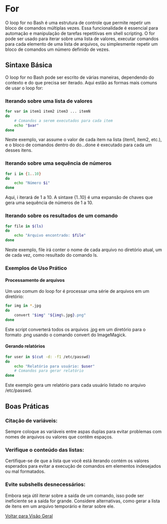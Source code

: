 # For
O loop for no Bash é uma estrutura de controle que permite repetir um bloco de comandos múltiplas vezes. Essa funcionalidade é essencial para automação e manipulação de tarefas repetitivas em shell scripting. O for pode ser usado para iterar sobre uma lista de valores, executar comandos para cada elemento de uma lista de arquivos, ou simplesmente repetir um bloco de comandos um número definido de vezes.

## Sintaxe Básica
O loop for no Bash pode ser escrito de várias maneiras, dependendo do contexto e do que precisa ser iterado. Aqui estão as formas mais comuns de usar o loop for:

### Iterando sobre uma lista de valores
```bash
for var in item1 item2 item3 ... itemN
do
    # Comandos a serem executados para cada item
    echo "$var"
done
```

Neste exemplo, var assume o valor de cada item na lista (item1, item2, etc.), e o bloco de comandos dentro do do...done é executado para cada um desses itens.

### Iterando sobre uma sequência de números

```bash
for i in {1..10}
do
    echo "Número $i"
done
```

Aqui, i iterará de 1 a 10. A sintaxe {1..10} é uma expansão de chaves que gera uma sequência de números de 1 a 10.

### Iterando sobre os resultados de um comando

```bash
for file in $(ls)
do
    echo "Arquivo encontrado: $file"
done
```

Neste exemplo, file irá conter o nome de cada arquivo no diretório atual, um de cada vez, como resultado do comando ls.

### Exemplos de Uso Prático

#### Processamento de arquivos
Um uso comum do loop for é processar uma série de arquivos em um diretório:

```bash
for img in *.jpg
do
    convert "$img" "${img%.jpg}.png"
done
```

Este script converterá todos os arquivos .jpg em um diretório para o formato .png usando o comando convert do ImageMagick.

#### Gerando relatórios

```bash
for user in $(cut -d: -f1 /etc/passwd)
do
    echo "Relatório para usuário: $user"
    # Comandos para gerar relatório
done
```

Este exemplo gera um relatório para cada usuário listado no arquivo /etc/passwd.

## Boas Práticas

### Citação de variáveis: 
Sempre coloque as variáveis entre aspas duplas para evitar problemas com nomes de arquivos ou valores que contêm espaços.

### Verifique o conteúdo das listas: 
Certifique-se de que a lista que você está iterando contém os valores esperados para evitar a execução de comandos em elementos indesejados ou mal formatados.

### Evite subshells desnecessários: 
Embora seja útil iterar sobre a saída de um comando, isso pode ser ineficiente se a saída for grande. Considere alternativas, como gerar a lista de itens em um arquivo temporário e iterar sobre ele.

[Voltar para Visão Geral](../visao_geral.md)